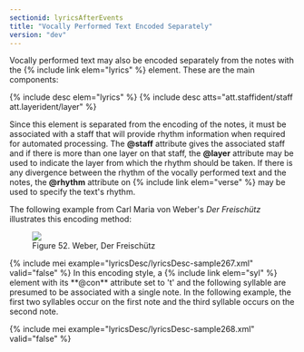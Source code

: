 ```yaml
---
sectionid: lyricsAfterEvents
title: "Vocally Performed Text Encoded Separately"
version: "dev"
---
```


Vocally performed text may also be encoded separately from the notes with the {% include link elem="lyrics" %} element. These are the main components:


{% include desc elem="lyrics" %}
{% include desc atts="att.staffident/staff att.layerident/layer" %}



Since this element is separated from the encoding of the notes, it must be associated
with a
staff that will provide rhythm information when required for automated processing.
The
**@staff** attribute gives the associated staff and if there is more than one layer on
that staff, the **@layer** attribute may be used to indicate the layer from which the
rhythm should be taken. If there is any divergence between the rhythm of the vocally
performed
text and the notes, the **@rhythm** attribute on {% include link elem="verse" %} may be used
to specify the text's rhythm.

The following example from Carl Maria von Weber's *Der Freischütz* illustrates
this encoding method:

<figure class="figure"><img src="{{ site.baseurl }}/Images/modules/lyrics/ex_lyric.png" class="img-responsive"><figcaption class="figure-caption">Figure 52. Weber, Der Freischütz</figcaption>
</figure>{% include mei example="lyricsDesc/lyricsDesc-sample267.xml" valid="false" %}
In this encoding style, a {% include link elem="syl" %} element with its **@con** attribute
set to 't' and the following syllable are presumed to be associated with a single
note. In the
following example, the first two syllables occur on the first note and the third syllable
occurs on the second note.

{% include mei example="lyricsDesc/lyricsDesc-sample268.xml" valid="false" %}
